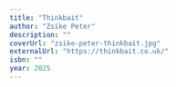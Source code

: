 ```yaml
---
title: "Thinkbait"
author: "Zsike Peter"
description: ""
coverUrl: "zsike-peter-thinkbait.jpg"
externalUrl: "https://thinkbait.co.uk/"
isbn: ""
year: 2025
---
```

